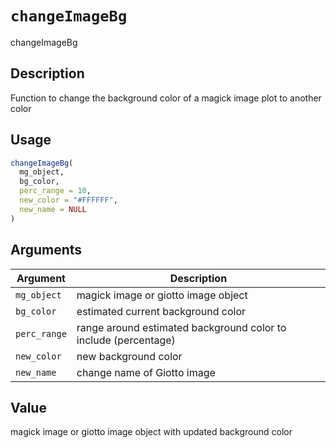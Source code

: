 # `changeImageBg`

changeImageBg


## Description

Function to change the background color of a magick image plot to another color


## Usage

```r
changeImageBg(
  mg_object,
  bg_color,
  perc_range = 10,
  new_color = "#FFFFFF",
  new_name = NULL
)
```


## Arguments

Argument      |Description
------------- |----------------
`mg_object`     |     magick image or giotto image object
`bg_color`     |     estimated current background color
`perc_range`     |     range around estimated background color to include (percentage)
`new_color`     |     new background color
`new_name`     |     change name of Giotto image


## Value

magick image or giotto image object with updated background color


